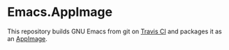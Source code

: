 # Emacs.AppImage

This repository builds GNU Emacs from git on [Travis CI](http://travis-ci.org/) and packages it as an [AppImage](http://appimage.org/).
